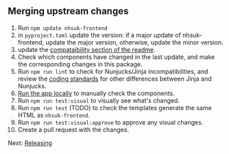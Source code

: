 ## Merging upstream changes

1. Run `npm update nhsuk-frontend`
2. in `pyproject.toml` update the version: if a major update of nhsuk-frontend, update the major version, otherwise, update the minor version.
3. update the [compataibility section of the readme](../README.md#Compatibility).
4. Check which components have changed in the last update, and make the corresponding changes in this package.
5. Run `npm run lint` to check for Nunjucks/Jinja incompatibilities, and review the [coding standards](./coding-standards.md) for other differences between Jinja and Nunjucks.
6. [Run the app locally](./running-locally.md) to manually check the components.
7. Run `npm run test:visual` to visually see what's changed.
8. Run `npm run test` (TODO) to check the templates generate the same HTML as `nhsuk-frontend`.
9. Run `npm run test:visual:approve` to approve any visual changes.
10. Create a pull request with the changes.

Next: [Releasing](releasing.md)
